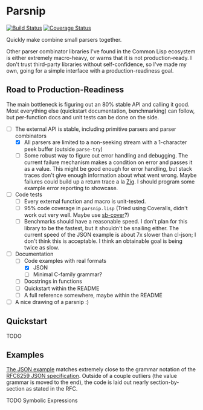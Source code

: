 # Parsnip
[![Build Status](https://travis-ci.com/samuel-hunter/parsnip.svg?branch=master)](https://travis-ci.com/samuel-hunter/parsnip)
[![Coverage Status](https://coveralls.io/repos/github/samuel-hunter/parsnip/badge.svg?branch=master)](https://coveralls.io/github/samuel-hunter/parsnip?branch=master)

Quickly make combine small parsers together.

Other parser combinator libraries I've found in the Common Lisp ecosystem is either extremely macro-heavy, or warns that it is not production-ready.
I don't trust third-party libraries without self-confidence, so I've made my own, going for a simple interface with a production-readiness goal.

## Road to Production-Readiness

The main bottleneck is figuring out an 80% stable API and calling it good.
Most everything else (quickstart documentation, benchmarking) can follow, but per-function docs and unit tests can be done on the side.

- [ ] The external API is stable, including primitive parsers and parser combinators
  - [x] All parsers are limited to a non-seeking stream with a 1-character peek buffer (outside `parse-try`)
  - [ ] Some robust way to figure out error handling and debugging.
  	The current failure mechanism makes a condition on error and passes it as a value.
	This might be good enough for error handling, but stack traces don't give enough information about what went wrong.
	Maybe failures could build up a return trace a la [Zig](https://ziglang.org/documentation/master/#Error-Return-Traces).
	I should program some example error reporting to showcase.
- [ ] Code tests
  - [ ] Every external function and macro is unit-tested.
  - [ ] 95% code coverage in `parsnip.lisp` (Tried using Coveralls, didn't work out very well. Maybe use [sb-cover](http://www.sbcl.org/manual/#sb_002dcover)?)
  - [ ] Benchmarks should have a reasonable speed.
        I don't plan for this library to be the fastest, but it shouldn't be snailing either.
	The current speed of the JSON example is about 7x slower than cl-json; I don't think this is acceptable.
	I think an obtainable goal is being twice as slow.
- [ ] Documentation
  - [ ] Code examples with real formats
    - [X] JSON
    - [ ] Minimal C-family grammar?
  - [ ] Docstrings in functions
  - [ ] Quickstart within the README
  - [ ] A full reference somewhere, maybe within the README
- [ ] A nice drawing of a parsnip :)

## Quickstart

TODO

## Examples

[The JSON example](./examples/json.lisp) matches extremely close to the grammar notation of the [RFC8259 JSON specification](https://datatracker.ietf.org/doc/html/rfc8259).
Outside of a couple outliers (the value grammar is moved to the end), the code is laid out nearly section-by-section as stated in the RFC.

TODO Symbolic Expressions
